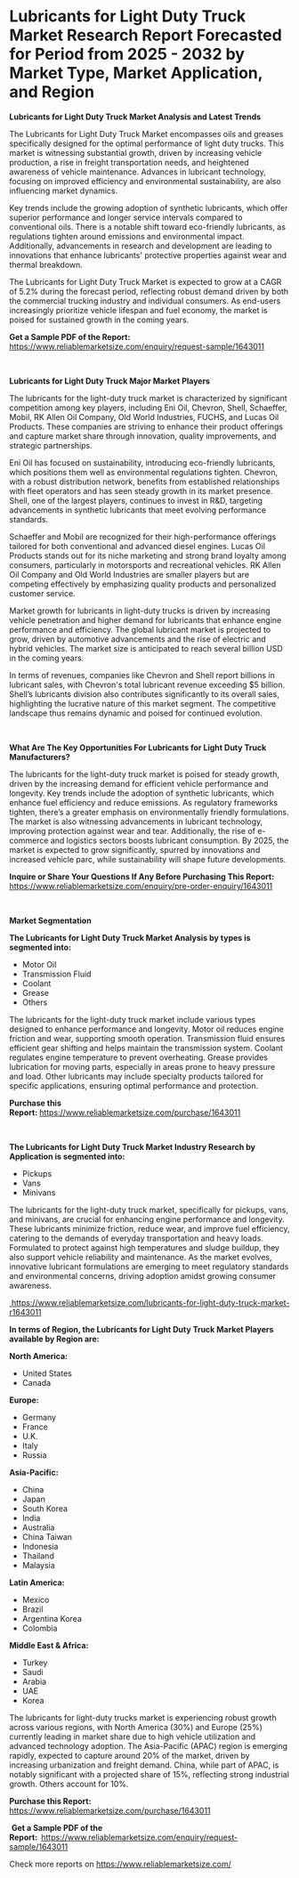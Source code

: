 <p><h1>Lubricants for Light Duty Truck Market Research Report Forecasted for Period from 2025 -  2032 by Market Type, Market Application, and Region</h1></p><p><strong>Lubricants for Light Duty Truck Market Analysis and Latest Trends</strong></p>
<p><p>The Lubricants for Light Duty Truck Market encompasses oils and greases specifically designed for the optimal performance of light duty trucks. This market is witnessing substantial growth, driven by increasing vehicle production, a rise in freight transportation needs, and heightened awareness of vehicle maintenance. Advances in lubricant technology, focusing on improved efficiency and environmental sustainability, are also influencing market dynamics.</p><p>Key trends include the growing adoption of synthetic lubricants, which offer superior performance and longer service intervals compared to conventional oils. There is a notable shift toward eco-friendly lubricants, as regulations tighten around emissions and environmental impact. Additionally, advancements in research and development are leading to innovations that enhance lubricants' protective properties against wear and thermal breakdown.</p><p>The Lubricants for Light Duty Truck Market is expected to grow at a CAGR of 5.2% during the forecast period, reflecting robust demand driven by both the commercial trucking industry and individual consumers. As end-users increasingly prioritize vehicle lifespan and fuel economy, the market is poised for sustained growth in the coming years.</p></p>
<p><strong>Get a Sample PDF of the Report:&nbsp;</strong> <a href="https://www.reliablemarketsize.com/enquiry/request-sample/1643011?utm_campaign=3112&utm_medium=2&utm_source=Github&utm_content=ia&utm_term=28032025&utm_id=lubricants-for-light-duty-truck">https://www.reliablemarketsize.com/enquiry/request-sample/1643011</a></p>
<p>&nbsp;</p>
<p><strong>Lubricants for Light Duty Truck Major Market Players</strong></p>
<p><p>The lubricants for the light-duty truck market is characterized by significant competition among key players, including Eni Oil, Chevron, Shell, Schaeffer, Mobil, RK Allen Oil Company, Old World Industries, FUCHS, and Lucas Oil Products. These companies are striving to enhance their product offerings and capture market share through innovation, quality improvements, and strategic partnerships.</p><p>Eni Oil has focused on sustainability, introducing eco-friendly lubricants, which positions them well as environmental regulations tighten. Chevron, with a robust distribution network, benefits from established relationships with fleet operators and has seen steady growth in its market presence. Shell, one of the largest players, continues to invest in R&D, targeting advancements in synthetic lubricants that meet evolving performance standards. </p><p>Schaeffer and Mobil are recognized for their high-performance offerings tailored for both conventional and advanced diesel engines. Lucas Oil Products stands out for its niche marketing and strong brand loyalty among consumers, particularly in motorsports and recreational vehicles. RK Allen Oil Company and Old World Industries are smaller players but are competing effectively by emphasizing quality products and personalized customer service.</p><p>Market growth for lubricants in light-duty trucks is driven by increasing vehicle penetration and higher demand for lubricants that enhance engine performance and efficiency. The global lubricant market is projected to grow, driven by automotive advancements and the rise of electric and hybrid vehicles. The market size is anticipated to reach several billion USD in the coming years.</p><p>In terms of revenues, companies like Chevron and Shell report billions in lubricant sales, with Chevron's total lubricant revenue exceeding $5 billion. Shell’s lubricants division also contributes significantly to its overall sales, highlighting the lucrative nature of this market segment. The competitive landscape thus remains dynamic and poised for continued evolution.</p></p>
<p>&nbsp;</p>
<p><strong>What Are The Key Opportunities For Lubricants for Light Duty Truck Manufacturers?</strong></p>
<p><p>The lubricants for the light-duty truck market is poised for steady growth, driven by the increasing demand for efficient vehicle performance and longevity. Key trends include the adoption of synthetic lubricants, which enhance fuel efficiency and reduce emissions. As regulatory frameworks tighten, there’s a greater emphasis on environmentally friendly formulations. The market is also witnessing advancements in lubricant technology, improving protection against wear and tear. Additionally, the rise of e-commerce and logistics sectors boosts lubricant consumption. By 2025, the market is expected to grow significantly, spurred by innovations and increased vehicle parc, while sustainability will shape future developments.</p></p>
<p><strong>Inquire or Share Your Questions If Any Before Purchasing This Report:</strong> <a href="https://www.reliablemarketsize.com/enquiry/pre-order-enquiry/1643011?utm_campaign=3112&utm_medium=2&utm_source=Github&utm_content=ia&utm_term=28032025&utm_id=lubricants-for-light-duty-truck">https://www.reliablemarketsize.com/enquiry/pre-order-enquiry/1643011</a></p>
<p>&nbsp;</p>
<p><strong>Market Segmentation</strong></p>
<p><strong>The Lubricants for Light Duty Truck Market Analysis by types is segmented into:</strong></p>
<p><ul><li>Motor Oil</li><li>Transmission Fluid</li><li>Coolant</li><li>Grease</li><li>Others</li></ul></p>
<p><p>The lubricants for the light-duty truck market include various types designed to enhance performance and longevity. Motor oil reduces engine friction and wear, supporting smooth operation. Transmission fluid ensures efficient gear shifting and helps maintain the transmission system. Coolant regulates engine temperature to prevent overheating. Grease provides lubrication for moving parts, especially in areas prone to heavy pressure and load. Other lubricants may include specialty products tailored for specific applications, ensuring optimal performance and protection.</p></p>
<p><strong>Purchase this Report:&nbsp;</strong><a href="https://www.reliablemarketsize.com/purchase/1643011?utm_campaign=3112&utm_medium=2&utm_source=Github&utm_content=ia&utm_term=28032025&utm_id=lubricants-for-light-duty-truck">https://www.reliablemarketsize.com/purchase/1643011</a></p>
<p>&nbsp;</p>
<p><strong>The Lubricants for Light Duty Truck Market Industry Research by Application is segmented into:</strong></p>
<p><ul><li>Pickups</li><li>Vans</li><li>Minivans</li></ul></p>
<p><p>The lubricants for the light-duty truck market, specifically for pickups, vans, and minivans, are crucial for enhancing engine performance and longevity. These lubricants minimize friction, reduce wear, and improve fuel efficiency, catering to the demands of everyday transportation and heavy loads. Formulated to protect against high temperatures and sludge buildup, they also support vehicle reliability and maintenance. As the market evolves, innovative lubricant formulations are emerging to meet regulatory standards and environmental concerns, driving adoption amidst growing consumer awareness.</p></p>
<p><a href="https://www.reliablemarketsize.com/lubricants-for-light-duty-truck-market-r1643011?utm_campaign=3112&utm_medium=2&utm_source=Github&utm_content=ia&utm_term=28032025&utm_id=lubricants-for-light-duty-truck">&nbsp;https://www.reliablemarketsize.com/lubricants-for-light-duty-truck-market-r1643011</a></p>
<p><strong>In terms of Region, the Lubricants for Light Duty Truck Market Players available by Region are:</strong></p>
<p>
    <p> <strong> North America: </strong>
        <ul>
            <li>United States</li>
            <li>Canada</li>
        </ul>
        </p> 
    <p> <strong> Europe: </strong>
        <ul>
            <li>Germany</li>
            <li>France</li>
            <li>U.K.</li>
            <li>Italy</li>
            <li>Russia</li>
        </ul>
        </p> 
    <p> <strong> Asia-Pacific: </strong>
        <ul>
            <li>China</li>
            <li>Japan</li>
            <li>South Korea</li>
            <li>India</li>
            <li>Australia</li>
            <li>China Taiwan</li>
            <li>Indonesia</li>
            <li>Thailand</li>
            <li>Malaysia</li>
        </ul>
        </p> 
    <p> <strong> Latin America: </strong>
        <ul>
            <li>Mexico</li>
            <li>Brazil</li>
            <li>Argentina Korea</li>
            <li>Colombia</li>
        </ul>
        </p> 
    <p> <strong> Middle East & Africa: </strong>
        <ul>
            <li>Turkey</li>
            <li>Saudi</li>
            <li>Arabia</li>
            <li>UAE</li>
            <li>Korea</li>
        </ul>
    </p>
    </p>
<p><p>The lubricants for light-duty trucks market is experiencing robust growth across various regions, with North America (30%) and Europe (25%) currently leading in market share due to high vehicle utilization and advanced technology adoption. The Asia-Pacific (APAC) region is emerging rapidly, expected to capture around 20% of the market, driven by increasing urbanization and freight demand. China, while part of APAC, is notably significant with a projected share of 15%, reflecting strong industrial growth. Others account for 10%.</p></p>
<p><strong>Purchase this Report: </strong><a href="https://www.reliablemarketsize.com/purchase/1643011?utm_campaign=3112&utm_medium=2&utm_source=Github&utm_content=ia&utm_term=28032025&utm_id=lubricants-for-light-duty-truck">https://www.reliablemarketsize.com/purchase/1643011</a></p>
<p>&nbsp;<strong>Get a Sample PDF of the Report:&nbsp;&nbsp;</strong><a href="https://www.reliablemarketsize.com/enquiry/request-sample/1643011?utm_campaign=3112&utm_medium=2&utm_source=Github&utm_content=ia&utm_term=28032025&utm_id=lubricants-for-light-duty-truck">https://www.reliablemarketsize.com/enquiry/request-sample/1643011</a></p>
<p><strong></strong></p>
<p>Check more reports on <a href="https://www.reliablemarketsize.com/?utm_campaign=3112&utm_medium=2&utm_source=Github&utm_content=ia&utm_term=28032025&utm_id=lubricants-for-light-duty-truck">https://www.reliablemarketsize.com/</a></p>
